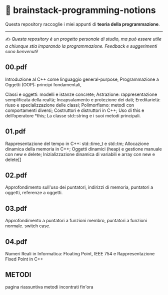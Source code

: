 # 🧠 brainstack-programming-notions

Questa repository raccoglie i miei appunti di **teoria della programmazione**.

---

✍️ *Questa repository è un progetto personale di studio, ma può essere utile a chiunque stia imparando la programmazione. Feedback e suggerimenti sono benvenuti!*

## 00.pdf
Introduzione al C++ come linguaggio general-purpose, Programmazione a Oggetti (OOP): principi fondamentali,

Classi e oggetti: modelli e istanze concrete; Astrazione: rappresentazione semplificata della realtà; Incapsulamento e protezione dei dati;
Ereditarietà: riuso e specializzazione delle classi; Polimorfismo: metodi con comportamenti diversi; Costruttori e distruttori in C++; Uso di this e dell’operatore *this; La classe std::string e i suoi metodi principali.

## 01.pdf
Rappresentazione del tempo in C++: std::time_t e std::tm; Allocazione dinamica della memoria in C++; Oggetti dinamici (heap) e gestione manuale con new e delete; Inizializzazione dinamica di variabili e array con new e delete[]

## 02.pdf
Approfondimento sull'uso dei puntatori, indirizzi di memoria, puntatori a oggetti, referenze a oggetti.

## 03.pdf

Approfondimento a puntatori a funzioni membro, puntatori a funzioni normale. switch case.

## 04.pdf
Numeri Reali in Informatica: Floating Point, IEEE 754 e Rappresentazione Fixed Point in C++

## METODI
pagina riassuntiva metodi incontrati fin'ora

